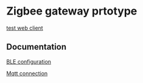 # Zigbee gateway prtotype

[test web client](https://isee-co.github.io/gateway-prototype/web/)

## Documentation

[BLE configuration](https://github.com/isee-co/gateway-prototype/blob/main/docs/BLE.md)

[Mqtt connection](https://github.com/isee-co/gateway-prototype/blob/main/docs/MQTT.md)
